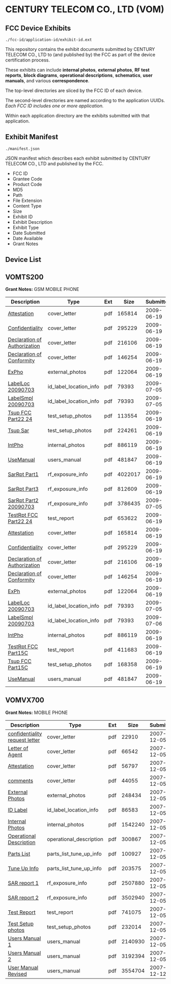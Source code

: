 # CENTURY TELECOM CO., LTD (VOM)
## FCC Device Exhibits

```
./fcc-id/application-id/exhibit-id.ext
```

This repository contains the exhibit documents submitted by CENTURY TELECOM CO., LTD to (and published by) the FCC as part of the device certification process.

These exhibits can include **internal photos**, **external photos**, **RF test reports**, **block diagrams**, **operational descriptions**, **schematics**, **user manuals**, and various **correspondence**.

The top-level directories are sliced by the FCC ID of each device.

The second-level directories are named according to the application UUIDs. *Each FCC ID includes one or more application.*

Within each application directory are the exhibits submitted with that application. 

## Exhibit Manifest

```
./manifest.json
```

JSON manifest which describes each exhibit submitted by CENTURY TELECOM CO., LTD and published by the FCC.

- FCC ID
- Grantee Code
- Product Code
- MD5
- Path
- File Extension
- Content Type
- Size
- Exhibit ID
- Exhibit Description
- Exhibit Type
- Date Submitted
- Date Available
- Grant Notes

## Device List
## VOMTS200
**Grant Notes:** GSM MOBILE PHONE

| Description | Type | Ext | Size | Submitted | Available |
| ----------- | ---- | --- | ---- | --------- | --------- |
| [Attestation](VOMTS200/f994f0905ba1632353f27c3859f22dc2/1126554.pdf) | cover_letter | pdf | 165814 | 2009-06-19 | 2009-07-08 |
| [Confidentiality](VOMTS200/f994f0905ba1632353f27c3859f22dc2/1126555.pdf) | cover_letter | pdf | 295229 | 2009-06-19 | 2009-07-08 |
| [Declaration of Authorization](VOMTS200/f994f0905ba1632353f27c3859f22dc2/1126556.pdf) | cover_letter | pdf | 216106 | 2009-06-19 | 2009-07-08 |
| [Declaration of Conformity](VOMTS200/f994f0905ba1632353f27c3859f22dc2/1126557.pdf) | cover_letter | pdf | 146254 | 2009-06-19 | 2009-07-08 |
| [ExPho](VOMTS200/f994f0905ba1632353f27c3859f22dc2/1126558.pdf) | external_photos | pdf | 122064 | 2009-06-19 | 2009-07-08 |
| [LabelLoc 20090703](VOMTS200/f994f0905ba1632353f27c3859f22dc2/1133939.pdf) | id_label_location_info | pdf | 79393 | 2009-07-05 | 2009-07-08 |
| [LabelSmpl 20090703](VOMTS200/f994f0905ba1632353f27c3859f22dc2/1133939.pdf) | id_label_location_info | pdf | 79393 | 2009-07-05 | 2009-07-08 |
| [Tsup FCC Part22 24](VOMTS200/f994f0905ba1632353f27c3859f22dc2/1126566.pdf) | test_setup_photos | pdf | 113554 | 2009-06-19 | 2009-07-08 |
| [Tsup Sar](VOMTS200/f994f0905ba1632353f27c3859f22dc2/1126567.pdf) | test_setup_photos | pdf | 224261 | 2009-06-19 | 2009-07-08 |
| [IntPho](VOMTS200/f994f0905ba1632353f27c3859f22dc2/1126559.pdf) | internal_photos | pdf | 886119 | 2009-06-19 | 2009-07-08 |
| [UseManual](VOMTS200/f994f0905ba1632353f27c3859f22dc2/1126568.pdf) | users_manual | pdf | 481847 | 2009-06-19 | 2009-07-08 |
| [SarRpt Part1](VOMTS200/f994f0905ba1632353f27c3859f22dc2/1126561.pdf) | rf_exposure_info | pdf | 4022017 | 2009-06-19 | 2009-07-08 |
| [SarRpt Part3](VOMTS200/f994f0905ba1632353f27c3859f22dc2/1126563.pdf) | rf_exposure_info | pdf | 812609 | 2009-06-19 | 2009-07-08 |
| [SarRpt Part2 20090703](VOMTS200/f994f0905ba1632353f27c3859f22dc2/1133943.pdf) | rf_exposure_info | pdf | 3786435 | 2009-07-05 | 2009-07-08 |
| [TestRpt FCC Part22 24](VOMTS200/f994f0905ba1632353f27c3859f22dc2/1126565.pdf) | test_report | pdf | 653622 | 2009-06-19 | 2009-07-08 |
| [Attestation](VOMTS200/79a5a25b8f4ccdf49e65eecc460b5cf7/1126554.pdf) | cover_letter | pdf | 165814 | 2009-06-19 | 2009-07-08 |
| [Confidentiality](VOMTS200/79a5a25b8f4ccdf49e65eecc460b5cf7/1126555.pdf) | cover_letter | pdf | 295229 | 2009-06-19 | 2009-07-08 |
| [Declaration of Authorization](VOMTS200/79a5a25b8f4ccdf49e65eecc460b5cf7/1126556.pdf) | cover_letter | pdf | 216106 | 2009-06-19 | 2009-07-08 |
| [Declaration of Conformity](VOMTS200/79a5a25b8f4ccdf49e65eecc460b5cf7/1126557.pdf) | cover_letter | pdf | 146254 | 2009-06-19 | 2009-07-08 |
| [ExPh](VOMTS200/79a5a25b8f4ccdf49e65eecc460b5cf7/1126558.pdf) | external_photos | pdf | 122064 | 2009-06-19 | 2009-07-08 |
| [LabelLoc 20090703](VOMTS200/79a5a25b8f4ccdf49e65eecc460b5cf7/1133939.pdf) | id_label_location_info | pdf | 79393 | 2009-07-05 | 2009-07-08 |
| [LabelSmpl 20090703](VOMTS200/79a5a25b8f4ccdf49e65eecc460b5cf7/1133939.pdf) | id_label_location_info | pdf | 79393 | 2009-07-06 | 2009-07-08 |
| [IntPho](VOMTS200/79a5a25b8f4ccdf49e65eecc460b5cf7/1126559.pdf) | internal_photos | pdf | 886119 | 2009-06-19 | 2009-07-08 |
| [TestRpt FCC Part15C](VOMTS200/79a5a25b8f4ccdf49e65eecc460b5cf7/1126580.pdf) | test_report | pdf | 411683 | 2009-06-19 | 2009-07-08 |
| [Tsup FCC Part15C](VOMTS200/79a5a25b8f4ccdf49e65eecc460b5cf7/1126581.pdf) | test_setup_photos | pdf | 168358 | 2009-06-19 | 2009-07-08 |
| [UseManual](VOMTS200/79a5a25b8f4ccdf49e65eecc460b5cf7/1126568.pdf) | users_manual | pdf | 481847 | 2009-06-19 | 2009-07-08 |
## VOMVX700
**Grant Notes:** MOBILE PHONE

| Description | Type | Ext | Size | Submitted | Available |
| ----------- | ---- | --- | ---- | --------- | --------- |
| [confidentiality request letter](VOMVX700/abe6182fdfd734880000651a03ef647f/876037.pdf) | cover_letter | pdf | 22910 | 2007-12-05 | 2007-12-07 |
| [Letter of Agent](VOMVX700/abe6182fdfd734880000651a03ef647f/876043.pdf) | cover_letter | pdf | 66542 | 2007-12-05 | 2007-12-07 |
| [Attestation](VOMVX700/abe6182fdfd734880000651a03ef647f/876044.pdf) | cover_letter | pdf | 56797 | 2007-12-05 | 2007-12-07 |
| [comments](VOMVX700/abe6182fdfd734880000651a03ef647f/876045.pdf) | cover_letter | pdf | 44055 | 2007-12-05 | 2007-12-07 |
| [External Photos](VOMVX700/abe6182fdfd734880000651a03ef647f/876033.pdf) | external_photos | pdf | 248434 | 2007-12-05 | 2007-12-07 |
| [ID Label](VOMVX700/abe6182fdfd734880000651a03ef647f/876032.pdf) | id_label_location_info | pdf | 86583 | 2007-12-05 | 2007-12-07 |
| [Internal Photos](VOMVX700/abe6182fdfd734880000651a03ef647f/876048.pdf) | internal_photos | pdf | 1542240 | 2007-12-05 | 2007-12-07 |
| [Operational Description](VOMVX700/abe6182fdfd734880000651a03ef647f/876031.pdf) | operational_description | pdf | 300867 | 2007-12-05 | 2007-12-07 |
| [Parts List](VOMVX700/abe6182fdfd734880000651a03ef647f/876029.pdf) | parts_list_tune_up_info | pdf | 100927 | 2007-12-05 | 2007-12-07 |
| [Tune Up Info](VOMVX700/abe6182fdfd734880000651a03ef647f/876030.pdf) | parts_list_tune_up_info | pdf | 203575 | 2007-12-05 | 2007-12-07 |
| [SAR report 1](VOMVX700/abe6182fdfd734880000651a03ef647f/876028.pdf) | rf_exposure_info | pdf | 2507880 | 2007-12-05 | 2007-12-07 |
| [SAR report 2](VOMVX700/abe6182fdfd734880000651a03ef647f/876036.pdf) | rf_exposure_info | pdf | 3502940 | 2007-12-05 | 2007-12-07 |
| [Test Report](VOMVX700/abe6182fdfd734880000651a03ef647f/876026.pdf) | test_report | pdf | 741075 | 2007-12-05 | 2007-12-07 |
| [Test Setup photos](VOMVX700/abe6182fdfd734880000651a03ef647f/876034.pdf) | test_setup_photos | pdf | 232014 | 2007-12-05 | 2007-12-07 |
| [Users Manual 1](VOMVX700/abe6182fdfd734880000651a03ef647f/876025.pdf) | users_manual | pdf | 2140930 | 2007-12-05 | 2007-12-07 |
| [Users Manual 2](VOMVX700/abe6182fdfd734880000651a03ef647f/876035.pdf) | users_manual | pdf | 3192394 | 2007-12-05 | 2007-12-07 |
| [User Manual Revised](VOMVX700/abe6182fdfd734880000651a03ef647f/878626.pdf) | users_manual | pdf | 3554704 | 2007-12-12 | 2007-12-07 |
